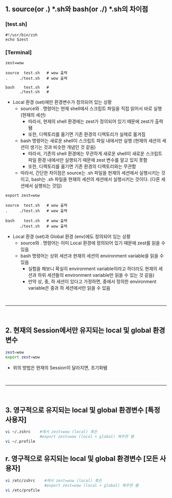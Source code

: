 
## 1. source(or .) *.sh와 bash(or ./) *.sh의 차이점

### [test.sh]
```
#!/usr/bin/zsh
echo $zest
```

### [Terminal]
```
zest=wow

source  test.sh   # wow 출력
.     ./test.sh   # wow 출력

bash    test.sh   # 
      ./test.sh   #     
```
* Local 환경 (set)에만 환경변수가 정의되어 있는 상황
  * source와 . 명령어는 현재 shell에서 스크립트 파일을 직접 읽어서 바로 실행 (현재의 세션)
    * 따라서, 현재의 shell 환경에는 zest가 정의되어 있기 때문에 zest가 출력됌
    * 또한, 디렉토리를 옮기면 기존 환경의 디렉토리가 실제로 옮겨짐
  * bash 명령어는 새로운 shell이 스크립트 파일 내에서만 실행 (현재의 세션의 세션이 생기는 것과 비슷한 개념인 것 같음)
    * 따라서, 기존의 shell 환경에는 무관하게 새로운 shell이 새로운 스크립트 파일 환경 내에서만 실행되기 때문에 zest 변수를 알고 있지 못함
    * 또한, 디렉토리를 옮기면 기존 환경의 디렉토리와는 무관함
  * 따라서, 간단한 차이점은 source는 .sh 파일을 현재의 세션에서 실행시키는 것이고, bash는 .sh 파일을 현재의 세션의 세션에서 실행시키는 것이다. (다른 세션에서 실행되는 것임)
```
export zest=wow

source  test.sh   # wow 출력
.     ./test.sh   # wow 출력

bash    test.sh   # wow 출력
      ./test.sh   # wow 출력    
```
* Local 환경 (set)과 Global 환경 (env)에도 정의되어 있는 상황
  * source와 . 명령어는 이미 Local 환경에 정의되어 있기 때문에 zest를 읽을 수 있음
  * bash 명령어는 상위 세션과 현재의 세션의 environment variable을 읽을 수 있음 
    * 실험을 해보니 확실히 environment variable이라고 하더라도 현재의 세션과 하위 세션들의 environment variable만 읽을 수 있는 것 같음)
    * 만약 상, 중, 하 세션이 있다고 가정하면, 중에서 정의한 environment variable은 중과 하 세션에서만 읽을 수 있음

<br>
<hr>
<br>

## 2. 현재의 Session에서만 유지되는 local 및 global 환경변수
```sh
zest=wow
export zest=wow
```
* 위의 방법은 현재의 Session이 달라지면, 초기화됌

<br>
<hr>
<br>

## 3. 영구적으로 유지되는 local 및 global 환경변수 [특정 사용자]
```zsh
vi ~/.zshrc    #에서 zest=wow (local) 혹은 
               #export zest=wow (local + global) 해주면 됌
vi ~/.profile
```

## r. 영구적으로 유지되는 local 및 global 환경변수 [모든 사용자]
```zsh
vi /etc/zshrc    #에서 zest=wow (local) 혹은 
                 #export zest=wow (local + global) 해주면 됌
vi /etc/profile
```
